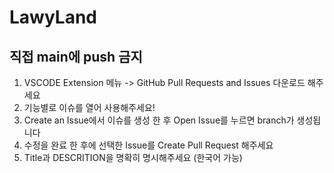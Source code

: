 # LawyLand
## 직접 main에 push 금지

1. VSCODE Extension 메뉴 -> GitHub Pull Requests and Issues 다운로드 해주세요
2. 기능별로 이슈를 열어 사용해주세요!
3. Create an Issue에서 이슈를 생성 한 후 Open Issue를 누르면 branch가 생성됩니다
4. 수정을 완료 한 후에 선택한 Issue를 Create Pull Request 해주세요
5. Title과 DESCRITION을 명확히 명시해주세요 (한국어 가능)
